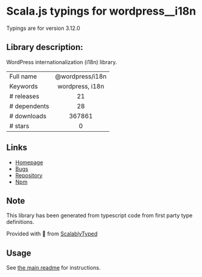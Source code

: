 
# Scala.js typings for wordpress__i18n

Typings are for version 3.12.0

## Library description:
WordPress internationalization (i18n) library.

|                    |                 |
| ------------------ | :-------------: |
| Full name          | @wordpress/i18n |
| Keywords           | wordpress, i18n |
| # releases         | 21 |
| # dependents       | 28 |
| # downloads        | 367861 |
| # stars            | 0 |

## Links
- [Homepage](https://github.com/WordPress/gutenberg/tree/master/packages/i18n/README.md)
- [Bugs](https://github.com/WordPress/gutenberg/issues)
- [Repository](https://github.com/WordPress/gutenberg)
- [Npm](https://www.npmjs.com/package/%40wordpress%2Fi18n)
    


## Note
This library has been generated from typescript code from first party type definitions.

Provided with :purple_heart: from [ScalablyTyped](https://github.com/oyvindberg/ScalablyTyped)

## Usage
See [the main readme](../../readme.md) for instructions.


